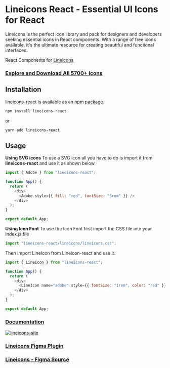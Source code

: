 # Lineicons React - Essential UI Icons for React

Lineicons is the perfect icon library and pack for designers and developers seeking essential icons in React components. With a range of free icons available, it's the ultimate resource for creating beautiful and functional interfaces.

React Components for [Lineicons](https://lineicons.com)

### [Explore and Download All 5700+ Icons](https://lineicons.com/)

## Installation

lineicons-react is available as an [npm package](https://www.npmjs.com/package/lineicons-react).

```sh
npm install lineicons-react
```

or

```sh
yarn add lineicons-react
```

## Usage

**Using SVG icons**
To use a SVG icon all you have to do is import it from **lineicons-react** and use it as shown below.

```js
import { Adobe } from "lineicons-react";

function App() {
  return (
    <div>
      <Adobe style={{ fill: "red", fontSize: "5rem" }} />
    </div>
  );
}

export default App;
```

**Using Icon Font**
To use the Icon Font first import the CSS file into your Index.js file

```js
import "lineicons-react/lineicons/lineicons.css";
```

Then Import LineIcon from Lineicon-react and use it.

```js
import { LineIcon } from "lineicons-react";

function App() {
  return (
    <div>
      <LineIcon name="adobe" style={{ fontSize: "1rem", color: "red" }} />
    </div>
  );
}

export default App;
```

### [Documentation](https://lineicons.com/docs)

[![lineicons-site](https://content.lineicons.com/wp-content/uploads/2023/01/lineicons-4.png)](https://lineicons.com/)

### [Lineicons Figma Plugin](https://www.figma.com/community/plugin/1217738304122072948/Lineicons)

### [Lineicons - Figma Source](https://www.figma.com/community/file/1198194066179400874)

